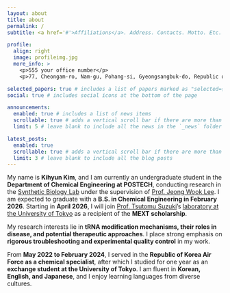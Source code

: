 ```yaml
---
layout: about
title: about
permalink: /
subtitle: <a href='#'>Affiliations</a>. Address. Contacts. Motto. Etc.

profile:
  align: right
  image: profileimg.jpg
  more_info: >
    <p>555 your office number</p>
    <p>77, Cheongam-ro, Nam-gu, Pohang-si, Gyeongsangbuk-do, Republic of Korea</p>

selected_papers: true # includes a list of papers marked as "selected={true}"
social: true # includes social icons at the bottom of the page

announcements:
  enabled: true # includes a list of news items
  scrollable: true # adds a vertical scroll bar if there are more than 3 news items
  limit: 5 # leave blank to include all the news in the `_news` folder

latest_posts:
  enabled: true
  scrollable: true # adds a vertical scroll bar if there are more than 3 new posts items
  limit: 3 # leave blank to include all the blog posts
---
```


My name is **Kihyun Kim**, and I am currently an undergraduate student in the **Department of Chemical Engineering at POSTECH**, conducting research in the [Synthetic Biology Lab](https://sbl.postech.ac.kr/sblmanager/index.do) under the supervision of [Prof. Jeong Wook Lee](https://scholar.google.com/citations?user=Mu7NXDwAAAAJ&hl=en). I am expected to graduate with a **B.S. in Chemical Engineering in February 2026**. Starting in **April 2026**, I will join [Prof. Tsutomu Suzuki](https://scholar.google.com/citations?user=sx1JKE8AAAAJ&hl=ja)’s [laboratory at the University of Tokyo](https://rna.chem.t.u-tokyo.ac.jp/en/index.html) as a recipient of the **MEXT scholarship**.  

My research interests lie in **tRNA modification mechanisms, their roles in disease, and potential therapeutic approaches**. I place strong emphasis on **rigorous troubleshooting and experimental quality control** in my work.  

From **May 2022 to February 2024**, I served in the **Republic of Korea Air Force as a chemical specialist**, after which I studied for one year as an **exchange student at the University of Tokyo**. I am fluent in **Korean, English, and Japanese**, and I enjoy learning languages from diverse cultures.  
